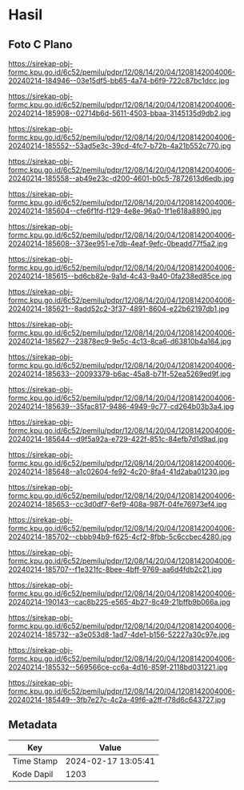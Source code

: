 # Hasil

## Foto C Plano

https://sirekap-obj-formc.kpu.go.id/6c52/pemilu/pdpr/12/08/14/20/04/1208142004006-20240214-184946--03e15df5-bb65-4a74-b6f9-722c87bc1dcc.jpg

https://sirekap-obj-formc.kpu.go.id/6c52/pemilu/pdpr/12/08/14/20/04/1208142004006-20240214-185908--02714b6d-5611-4503-bbaa-3145135d9db2.jpg

https://sirekap-obj-formc.kpu.go.id/6c52/pemilu/pdpr/12/08/14/20/04/1208142004006-20240214-185552--53ad5e3c-39cd-4fc7-b72b-4a21b552c770.jpg

https://sirekap-obj-formc.kpu.go.id/6c52/pemilu/pdpr/12/08/14/20/04/1208142004006-20240214-185558--ab49e23c-d200-4601-b0c5-7872613d6edb.jpg

https://sirekap-obj-formc.kpu.go.id/6c52/pemilu/pdpr/12/08/14/20/04/1208142004006-20240214-185604--cfe6f1fd-f129-4e8e-96a0-1f1e618a8890.jpg

https://sirekap-obj-formc.kpu.go.id/6c52/pemilu/pdpr/12/08/14/20/04/1208142004006-20240214-185608--373ee951-e7db-4eaf-9efc-0beadd77f5a2.jpg

https://sirekap-obj-formc.kpu.go.id/6c52/pemilu/pdpr/12/08/14/20/04/1208142004006-20240214-185615--bd6cb82e-9a1d-4c43-9a40-0fa238ed85ce.jpg

https://sirekap-obj-formc.kpu.go.id/6c52/pemilu/pdpr/12/08/14/20/04/1208142004006-20240214-185621--8add52c2-3f37-4891-8604-e22b62197db1.jpg

https://sirekap-obj-formc.kpu.go.id/6c52/pemilu/pdpr/12/08/14/20/04/1208142004006-20240214-185627--23878ec9-9e5c-4c13-8ca6-d63810b4a164.jpg

https://sirekap-obj-formc.kpu.go.id/6c52/pemilu/pdpr/12/08/14/20/04/1208142004006-20240214-185633--20093379-b6ac-45a8-b71f-52ea5269ed9f.jpg

https://sirekap-obj-formc.kpu.go.id/6c52/pemilu/pdpr/12/08/14/20/04/1208142004006-20240214-185639--35fac817-9486-4949-9c77-cd264b03b3a4.jpg

https://sirekap-obj-formc.kpu.go.id/6c52/pemilu/pdpr/12/08/14/20/04/1208142004006-20240214-185644--d9f5a92a-e729-422f-851c-84efb7d1d9ad.jpg

https://sirekap-obj-formc.kpu.go.id/6c52/pemilu/pdpr/12/08/14/20/04/1208142004006-20240214-185648--a1c02604-fe92-4c20-8fa4-41d2aba01230.jpg

https://sirekap-obj-formc.kpu.go.id/6c52/pemilu/pdpr/12/08/14/20/04/1208142004006-20240214-185653--cc3d0df7-6ef9-408a-987f-04fe76973ef4.jpg

https://sirekap-obj-formc.kpu.go.id/6c52/pemilu/pdpr/12/08/14/20/04/1208142004006-20240214-185702--cbbb94b9-f625-4cf2-8fbb-5c6ccbec4280.jpg

https://sirekap-obj-formc.kpu.go.id/6c52/pemilu/pdpr/12/08/14/20/04/1208142004006-20240214-185707--f1e321fc-8bee-4bff-9769-aa6d4fdb2c21.jpg

https://sirekap-obj-formc.kpu.go.id/6c52/pemilu/pdpr/12/08/14/20/04/1208142004006-20240214-190143--cac8b225-e565-4b27-8c49-21bffb9b066a.jpg

https://sirekap-obj-formc.kpu.go.id/6c52/pemilu/pdpr/12/08/14/20/04/1208142004006-20240214-185732--a3e053d8-1ad7-4de1-b156-52227a30c97e.jpg

https://sirekap-obj-formc.kpu.go.id/6c52/pemilu/pdpr/12/08/14/20/04/1208142004006-20240214-185532--569566ce-cc6a-4d16-859f-2118bd031221.jpg

https://sirekap-obj-formc.kpu.go.id/6c52/pemilu/pdpr/12/08/14/20/04/1208142004006-20240214-185449--3fb7e27c-4c2a-49f6-a2ff-f78d6c643727.jpg


## Metadata

| Key        | Value               |
| ---------- | ------------------- |
| Time Stamp | 2024-02-17 13:05:41 |
| Kode Dapil | 1203                |



